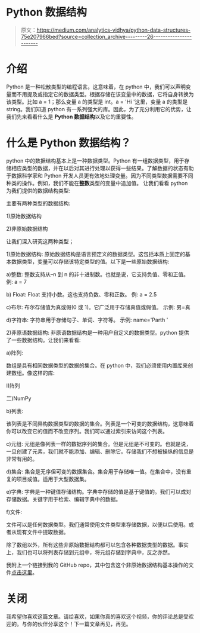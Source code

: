 # Python 数据结构

> 原文：<https://medium.com/analytics-vidhya/python-data-structures-75e207966bed?source=collection_archive---------26----------------------->

# 介绍

Python 是一种松散类型的编程语言。这意味着，在 python 中，我们可以声明变量而不用提及或指定它的数据类型。根据存储在该变量中的数据，它将自身转换为该类型。比如 a = 1；那么变量 a 的类型是 int。a = 'Hi '这里，变量 a 的类型是 string。我们知道 python 有一系列强大的库。因此，为了充分利用它的优势，让我们先来看看什么是 **Python 数据结构**以及它的重要性。

# 什么是 Python 数据结构？

python 中的数据结构基本上是一种数据类型。Python 有一组数据类型，用于存储相应类型的数据，并在以后对其进行处理以获得一些结果。了解数据的状态有助于数据科学家和 Python 开发人员更有效地处理变量。因为不同类型数据需要不同种类的操作。例如，我们不能在**整数**类型的变量中追加值。
让我们看看 python 为我们提供的数据结构类型:

主要有两种类型的数据结构:

1)原始数据结构

2)非原始数据结构

让我们深入研究这两种类型；

1)原始数据结构:
原始数据结构是语言预定义的数据类型。这包括本质上固定的基本数据类型，变量可以存储该特定类型的值。以下是一些原始数据结构:

a)整数:
整数支持从–n 到 n 的非十进制数。也就是说，它支持负值、零和正值。
例:
a = 7

b) Float:
Float 支持小数。这也支持负数、零和正数。
例:
a = 2.5

c)布尔:
布尔存储值为真或假(0 或 1)。它广泛用于存储真值或假值。
示例:
男=真

d)字符串:
字符串用于存储句子、单词、字符等。
示例:
name='Parth '

2)非原语数据结构:
非原语数据结构是一种用户自定义的数据类型。python 提供了一些数据结构。让我们来看看:

a)阵列:

数组是具有相同数据类型的数据的集合。在 python 中，我们必须使用内置库来创建数组。像这样的库:

I)阵列

二)NumPy

b)列表:

该列表是不同异构数据类型的数据的集合。列表是一个可变的数据结构，这意味着你可以改变它的值而不改变序列。我们可以通过索引来访问这个列表。

c)元组:
元组是像列表一样的数据序列的集合。但是元组是不可变的。也就是说，一旦创建了元素，我们就不能添加、编辑、删除它。存储我们不想被操纵的信息是非常有用的。

d)集合:
集合是无序但可变的数据集合。集合用于存储唯一值。在集合中，没有重复的项目或值。适用于大型数据集。

e)字典:
字典是一种键值存储结构。字典中存储的值是基于键值的。我们可以成对存储数据。关键字用于检索、编辑字典中的数据。

f)文件:

文件可以是任何数据类型。我们通常使用文件类型来存储数据，以便以后使用。或者从现有文件中提取数据。

除了数组以外，所有这些非原始数据结构都可以包含各种数据类型的数据。事实上，我们也可以将列表存储到元组中，将元组存储到字典中，反之亦然。

我附上一个链接到我的 GitHub repo，其中包含这个非原始数据结构基本操作的文件[点击这里](https://github.com/ParthNipunDave/Python-Data-Structure-basic)。

# 关闭

我希望你喜欢这篇文章。请给喜欢，如果你真的喜欢这个视频，你的评论总是受欢迎的。与你的伙伴分享这个！下一篇文章再见，再见。